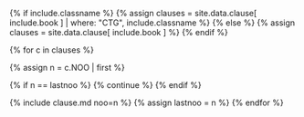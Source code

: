 {% if include.classname %}
{% assign clauses = site.data.clause[ include.book ] | where: "CTG", include.classname %}
{% else %}
{% assign clauses = site.data.clause[ include.book ] %}
{% endif %}

{% for c in clauses %}

{% assign n = c.NOO | first %}

{% if n == lastnoo %}
{% continue %}
{% endif %}

{% include clause.md noo=n %}
{% assign lastnoo = n %}
{% endfor %}
